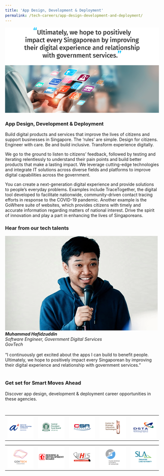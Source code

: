 ```yaml
---
title: 'App Design, Development & Deployment'
permalink: /tech-careers/app-design-development-and-deployment/
---
```

![](/images/hero-in-app-design.jpg)

### **App Design, Development & Deployment**

Build digital products and services that improve the lives of citizens and support businesses in Singapore. The ‘rules’ are simple. Design for citizens. Engineer with care. Be and build inclusive. Transform experience digitally. 

We go to the ground to listen to citizens’ feedback, followed by testing and iterating relentlessly to understand their pain points and build better products that make a lasting impact. We leverage cutting-edge technologies and integrate IT solutions across diverse fields and platforms to improve digital capabilities across the government.

You can create a next-generation digital experience and provide solutions to people’s everyday problems. Examples include TraceTogether, the digital tool developed to facilitate nationwide, community-driven contact tracing efforts in response to the COVID-19 pandemic. Another example is the GoWhere suite of websites, which provides citizens with timely and accurate information regarding matters of national interest. Drive the spirit of innovation and play a part in enhancing the lives of Singaporeans.

### **Hear from our tech talents**

<div class="row-testimonial">
<div class="column-testimonial">
<img src="/images/muhammad-hafidzuddin.png" alt="Muhammad Hafidzuddin" title="Tech Talent" /><br><em><strong>Muhammad Hafidzuddin  </strong><br>Software Engineer, Government Digital Services <br>GovTech </em><br><br>“I continuously get excited about the apps I can build to benefit people. Ultimately, we hope to positively impact every Singaporean by improving their digital experience and relationship with government services.”<br><br></div>
<div class="column-testimonial"></div>
<div class="column-testimonial"></div>
</div>

### **Get set for Smart Moves Ahead**
Discover app design, development & deployment career opportunities in these agencies.

<table width="500px">
<tbody><br>
      <td width="100px"><a href="https://careers.a-star.edu.sg/" target="new"><img src="/images/logo-astar.png" alt="ASTAR" title="ASTAR"/></a></td>
      <td width="100px"><a href="https://www.cpf.gov.sg/members/careers" target="new"><img src="/images/logo-cpf.png" alt="CPFB" title="CPFB"/></a></td>
      <td width="100px"><a href="https://www.csa.gov.sg/careers/overview" target="new"><img src="/images/logo-csa.png" alt="A-Star" title="A-Star"/></a></td>
      <td width="100px"><a href="https://www.csit.gov.sg/" target="new"><img src="/images/logo-csit.png" alt="CSIT" title="CSIT"/></a></td>
      <td width="100px"><a href="https://careers.pageuppeople.com/845/cw/en/listing/" target="new"><img src="/images/logo-dsta.png" alt="DSTA" title="DSTA"/></a></td>
</tbody>
</table>

<table width="500px">
<tbody>
      <td width="100px"><a href="https://go.gov.sg/GovTechCareers" target="new"><img src="/images/logo-govtech.png" alt="A-Star" title="A-Star"/></a></td>
      <td width="100px"><a href="https://www.hdb.gov.sg/cs/infoweb/about-us/careers/career-opportunities" target="new"><img src="/images/logo-hdb.png" alt="HDB" title="HDB"/></a></td>
      <td width="100px"><a href="https://www.ihis.com.sg/careers" target="new"><img src="/images/logo-ihis.png" alt="iHIS" title="iHIS"/></a></td>
      <td width="100px"><a href="https://www.iras.gov.sg/irashome/Careers/" target="new"><img src="/images/logo-iras.png" alt="IRAS" title="IRAS"/></a></td>
      <td width="100px"><a href="https://careers.pageuppeople.com/688/cwlive/en/filter/?=&search-keyword=&brand=singapore%20land%20authority&job-mail-subscribe-privacy=agree" target="new"><img src="/images/logo-sla.png" alt="SLA" title="SLA"/></a></td>
</tbody>
</table>